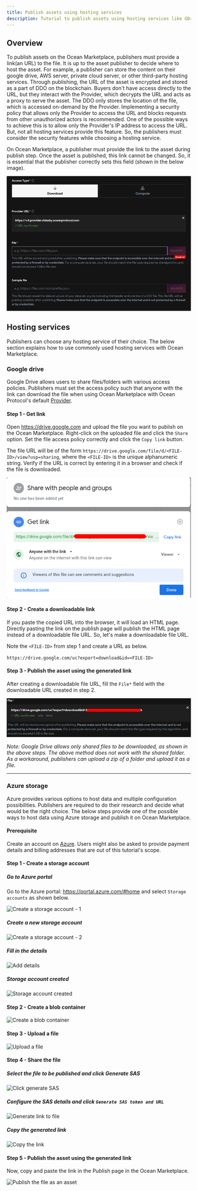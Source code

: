 ```yaml
---
title: Publish assets using hosting services
description: Tutorial to publish assets using hosting services like GDrive and Azure.
---
```


## Overview

To publish assets on the Ocean Marketplace, publishers must provide a link(an URL) to the file. It is up to the asset publisher to decide where to host the asset. For example, a publisher can store the content on their google drive, AWS server, private cloud server, or other third-party hosting services. Through publishing, the URL of the asset is encrypted and stored as a part of DDO on the blockchain. Buyers don't have access directly to the URL, but they interact with the Provider, which decrypts the URL and acts as a proxy to serve the asset. The DDO only stores the location of the file, which is accessed on-demand by the Provider. Implementing a security policy that allows only the Provider to access the URL and blocks requests from other unauthorized actors is recommended. One of the possible ways to achieve this is to allow only the Provider's IP address to access the URL. But, not all hosting services provide this feature. So, the publishers must consider the security features while choosing a hosting service.

On Ocean Marketplace, a publisher must provide the link to the asset during publish step. Once the asset is published, this link cannot be changed. So, it is essential that the publisher correctly sets this field (shown in the below image).

![Publish - File URL field](./images/marketplace/publish/marketplace-publish-file-field.png)

## Hosting services

Publishers can choose any hosting service of their choice. The below section explains how to use commonly used hosting services with Ocean Marketplace.

### Google drive

Google Drive allows users to share files/folders with various access policies. Publishers must set the access policy such that anyone with the link can download the file when using Ocean Marketplace with Ocean Protocol's default [Provider](https://v4.provider.rinkeby.oceanprotocol.com).

#### Step 1 - Get link

Open https://drive.google.com and upload the file you want to publish on the Ocean Marketplace.
Right-click on the uploaded file and click the `Share` option. Set the file access policy correctly and click the `Copy link` button.

The file URL will be of the form `https://drive.google.com/file/d/<FILE-ID>/view?usp=sharing`, where the `<FILE-ID>` is the unique alphanumeric string. Verify if the URL is correct by entering it in a browser and check if the file is downloaded.

![GDrive link](./images/marketplace/publish/publish-google-drive.png)

#### Step 2 - Create a downloadable link

If you paste the copied URL into the browser, it will load an HTML page. Directly pasting the link on the publish page will publish the HTML page instead of a downloadable file URL. So, let's make a downloadable file URL.

Note the `<FILE-ID>` from step 1 and create a URL as below.

`https://drive.google.com/uc?export=download&id=<FILE-ID>`

#### Step 3 - Publish the asset using the generated link

After creating a downloadable file URL, fill the `File*` field with the downloadable URL created in step 2.

![Publish - GDrive file](./images/marketplace/publish/publish-google-drive-2.png)

_Note: Google Drive allows only shared files to be downloaded, as shown in the above steps. The above method does not work with the shared folder. As a workaround, publishers can upload a zip of a folder and upload it as a file._

---

### Azure storage

Azure provides various options to host data and multiple configuration possibilities. Publishers are required to do their research and decide what would be the right choice. The below steps provide one of the possible ways to host data using Azure storage and publish it on Ocean Marketplace.

#### Prerequisite

Create an account on [Azure](https://azure.microsoft.com/en-us/). Users might also be asked to provide payment details and billing addresses that are out of this tutorial's scope.

#### Step 1 - Create a storage account

##### Go to Azure portal

Go to the Azure portal: https://portal.azure.com/#home and select `Storage accounts` as shown below.

![Create a storage account - 1](/images/marketplace/publish/azure-1.png)

##### Create a new storage account

![Create a storage account - 2](/images/marketplace/publish/azure-2.png)

##### Fill in the details

![Add details](/images/marketplace/publish/azure-3.png)

##### Storage account created

![Storage account created](/images/marketplace/publish/azure-4.png)

#### Step 2 - Create a blob container

![Create a blob container](/images/marketplace/publish/azure-5.png)

#### Step 3 - Upload a file

![Upload a file](/images/marketplace/publish/azure-6.png)

#### Step 4 - Share the file

##### Select the file to be published and click Generate SAS

![Click generate SAS](/images/marketplace/publish/azure-7.png)

##### Configure the SAS details and click `Generate SAS token and URL`

![Generate link to file](/images/marketplace/publish/azure-8.png)

##### Copy the generated link

![Copy the link](/images/marketplace/publish/azure-9.png)

#### Step 5 - Publish the asset using the generated link

Now, copy and paste the link in the Publish page in the Ocean Marketplace.

![Publish the file as an asset](/images/marketplace/publish/azure-10.png)
